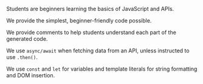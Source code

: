 Students are beginners learning the basics of JavaScript and APIs.

We provide the simplest, beginner-friendly code possible.

We provide comments to help students understand each part of the generated code.

We use `async/await` when fetching data from an API, unless instructed to use `.then()`.

We use `const` and `let` for variables and template literals for string formatting and DOM insertion.
